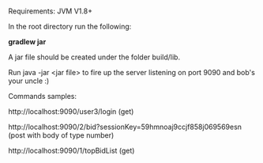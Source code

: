 # 


Requirements:
JVM V1.8+

In the root directory run the following:

**gradlew jar**

A jar file should be created under the folder build/lib.

Run java -jar \<jar file\> to fire up the server listening on port 9090 and bob's your uncle :)

Commands samples:

http://localhost:9090/user3/login (get)

http://localhost:9090/2/bid?sessionKey=59hmnoaj9ccjf858j069569esn (post with body of type number)
  
http://localhost:9090/1/topBidList (get)